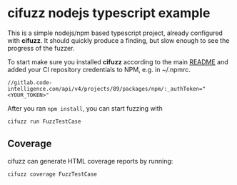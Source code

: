 # cifuzz nodejs typescript example

This is a simple nodejs/npm based typescript project, already configured with
**cifuzz**. It should quickly produce a finding, but slow enough to
see the progress of the fuzzer.

To start make sure you installed **cifuzz** according to the
main [README](../../../README.md) and added your CI repository credentials
to NPM, e.g. in ~/.npmrc.

```
//gitlab.code-intelligence.com/api/v4/projects/89/packages/npm/:_authToken="<YOUR_TOKEN>"
```

After you ran `npm install`, you can start fuzzing with

```bash
cifuzz run FuzzTestCase
```

## Coverage

cifuzz can generate HTML coverage reports by running:

```bash
cifuzz coverage FuzzTestCase
```
